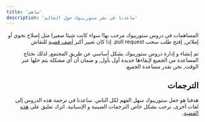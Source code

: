 ```yaml
---
title: 'ساهم'
description: 'ساعدنا في نشر ستوريبوك حول العالم'
---
```


<div style="direction: rtl">

المساهمات في دروس ستوريبوك مرحب بها! سواء كانت شيئا صغيرا مثل إصلاح نحوي أو إملائي, إفتح طلب سحب pull request. إذا كان تغيير أكبر [أضف قضية](https://github.com/chromaui/learnstorybook.com/issues) للنقاش

تم إنشاء و إدارة دروس ستوريبوك بشكل أساسي عن طريق المجتمع, لذلك نحتاج المساعدة من الجميع لإبقاءها جديدة أول بأول, و ضمان أن أي مشكلة يتم حلها عبر الوقت, نحن نقدر مساعدة الجميع.

## الترجمات

هدفنا هو جعل ستوريبوك سهل الفهم لكل الناس. ساعدنا في ترجمة هذه الدروس إلى لغات أخرى. نرحب بشكل خاص الترجمات الصينية و الإسبانية. اترك تعليق على [هذه القضية](https://github.com/chromaui/learnstorybook.com/issues/3).

</div>
